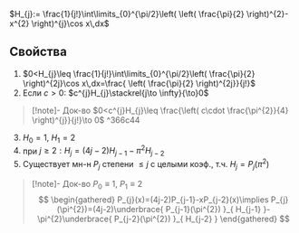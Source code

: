$H_{j}:= \frac{1}{j!}\int\limits_{0}^{\pi/2}\left( \left( \frac{\pi}{2} \right)^{2}-x^{2} \right)^{j}\cos x\,dx$
## Свойства

1. $0<H_{j}\leq \frac{1}{j!}\int\limits_{0}^{\pi/2}\left( \frac{\pi}{2} \right)^{2j}\cos x\,dx=\frac{ \left( \frac{\pi}{2} \right)^{2j}}{j!}$
2. Если $c>0$: $c^{j}H_{j}\stackrel{j\to \infty}{\to}0$
>[!note]- Док-во
>$0<c^{j}H_{j}\leq \frac{\left( c\cdot \frac{\pi^{2}}{4} \right)^{j}}{j!}\to 0$ ^366c44
3. $H_{0}=1,\ H_{1}=2$
4. при $j\geq 2: H_{j}=(4j-2)H_{j-1}-\pi^{2}H_{j-2}$
5. Существует мн-н $P_{j}$ степени $\leq j$ с целыми коэф., т.ч. $H_{j}=P_{j}(\pi^{2})$
>[!note]- Док-во
> $P_{0} \equiv 1,\ P_{1}\equiv 2$
> $$
> \begin{gathered}
> P_{j}(x)=(4j-2)P_{j-1}-xP_{j-2}(x)\implies P_{j}(\pi^{2})=(4j-2)\underbrace{ P_{j-1}(\pi^{2}) }_{ H_{j-1} }-\pi^{2}\underbrace{ P_{j-2}(\pi^{2}) }_{ H_{j-2} }
> \end{gathered}
> $$
